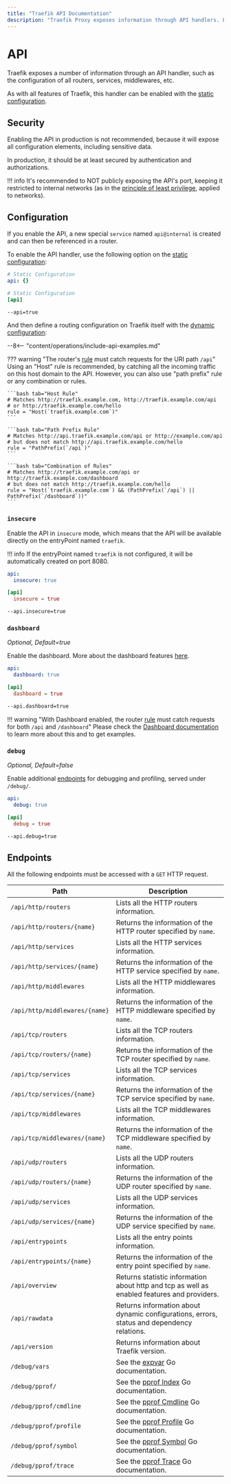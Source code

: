 ```yaml
---
title: "Traefik API Documentation"
description: "Traefik Proxy exposes information through API handlers. Learn about the security, configuration, and endpoints of APIs. Read the technical documentation."
---
```


# API

Traefik exposes a number of information through an API handler, such as the configuration of all routers, services, middlewares, etc.

As with all features of Traefik, this handler can be enabled with the [static configuration](../getting-started/configuration-overview.md#the-static-configuration).

## Security

Enabling the API in production is not recommended, because it will expose all configuration elements,
including sensitive data.

In production, it should be at least secured by authentication and authorizations.

!!! info
    It's recommended to NOT publicly exposing the API's port, keeping it restricted to internal networks
    (as in the [principle of least privilege](https://en.wikipedia.org/wiki/Principle_of_least_privilege), applied to  networks).

## Configuration

If you enable the API, a new special `service` named `api@internal` is created and can then be referenced in a router.

To enable the API handler, use the following option on the
[static configuration](../getting-started/configuration-overview.md#the-static-configuration):

```yaml tab="File (YAML)"
# Static Configuration
api: {}
```

```toml tab="File (TOML)"
# Static Configuration
[api]
```

```bash tab="CLI"
--api=true
```

And then define a routing configuration on Traefik itself with the
[dynamic configuration](../getting-started/configuration-overview.md#the-dynamic-configuration):

--8<-- "content/operations/include-api-examples.md"

??? warning "The router's [rule](../../routing/routers#rule) must catch requests for the URI path `/api`"
    Using an "Host" rule is recommended, by catching all the incoming traffic on this host domain to the API.
    However, you can also use "path prefix" rule or any combination or rules.

    ```bash tab="Host Rule"
    # Matches http://traefik.example.com, http://traefik.example.com/api
    # or http://traefik.example.com/hello
    rule = "Host(`traefik.example.com`)"
    ```

    ```bash tab="Path Prefix Rule"
    # Matches http://api.traefik.example.com/api or http://example.com/api
    # but does not match http://api.traefik.example.com/hello
    rule = "PathPrefix(`/api`)"
    ```

    ```bash tab="Combination of Rules"
    # Matches http://traefik.example.com/api or http://traefik.example.com/dashboard
    # but does not match http://traefik.example.com/hello
    rule = "Host(`traefik.example.com`) && (PathPrefix(`/api`) || PathPrefix(`/dashboard`))"
    ```

### `insecure`

Enable the API in `insecure` mode, which means that the API will be available directly on the entryPoint named `traefik`.

!!! info
    If the entryPoint named `traefik` is not configured, it will be automatically created on port 8080.

```yaml tab="File (YAML)"
api:
  insecure: true
```

```toml tab="File (TOML)"
[api]
  insecure = true
```

```bash tab="CLI"
--api.insecure=true
```

### `dashboard`

_Optional, Default=true_

Enable the dashboard. More about the dashboard features [here](./dashboard.md).

```yaml tab="File (YAML)"
api:
  dashboard: true
```

```toml tab="File (TOML)"
[api]
  dashboard = true
```

```bash tab="CLI"
--api.dashboard=true
```

!!! warning "With Dashboard enabled, the router [rule](../../routing/routers#rule) must catch requests for both `/api` and `/dashboard`"
    Please check the [Dashboard documentation](./dashboard.md#dashboard-router-rule) to learn more about this and to get examples.

### `debug`

_Optional, Default=false_

Enable additional [endpoints](./api.md#endpoints) for debugging and profiling, served under `/debug/`.

```yaml tab="File (YAML)"
api:
  debug: true
```

```toml tab="File (TOML)"
[api]
  debug = true
```

```bash tab="CLI"
--api.debug=true
```

## Endpoints

All the following endpoints must be accessed with a `GET` HTTP request.

| Path                           | Description                                                                                 |
|--------------------------------|---------------------------------------------------------------------------------------------|
| `/api/http/routers`            | Lists all the HTTP routers information.                                                     |
| `/api/http/routers/{name}`     | Returns the information of the HTTP router specified by `name`.                             |
| `/api/http/services`           | Lists all the HTTP services information.                                                    |
| `/api/http/services/{name}`    | Returns the information of the HTTP service specified by `name`.                            |
| `/api/http/middlewares`        | Lists all the HTTP middlewares information.                                                 |
| `/api/http/middlewares/{name}` | Returns the information of the HTTP middleware specified by `name`.                         |
| `/api/tcp/routers`             | Lists all the TCP routers information.                                                      |
| `/api/tcp/routers/{name}`      | Returns the information of the TCP router specified by `name`.                              |
| `/api/tcp/services`            | Lists all the TCP services information.                                                     |
| `/api/tcp/services/{name}`     | Returns the information of the TCP service specified by `name`.                             |
| `/api/tcp/middlewares`         | Lists all the TCP middlewares information.                                                  |
| `/api/tcp/middlewares/{name}`  | Returns the information of the TCP middleware specified by `name`.                          |
| `/api/udp/routers`             | Lists all the UDP routers information.                                                      |
| `/api/udp/routers/{name}`      | Returns the information of the UDP router specified by `name`.                              |
| `/api/udp/services`            | Lists all the UDP services information.                                                     |
| `/api/udp/services/{name}`     | Returns the information of the UDP service specified by `name`.                             |
| `/api/entrypoints`             | Lists all the entry points information.                                                     |
| `/api/entrypoints/{name}`      | Returns the information of the entry point specified by `name`.                             |
| `/api/overview`                | Returns statistic information about http and tcp as well as enabled features and providers. |
| `/api/rawdata`                 | Returns information about dynamic configurations, errors, status and dependency relations.  |
| `/api/version`                 | Returns information about Traefik version.                                                  |
| `/debug/vars`                  | See the [expvar](https://golang.org/pkg/expvar/) Go documentation.                          |
| `/debug/pprof/`                | See the [pprof Index](https://golang.org/pkg/net/http/pprof/#Index) Go documentation.       |
| `/debug/pprof/cmdline`         | See the [pprof Cmdline](https://golang.org/pkg/net/http/pprof/#Cmdline) Go documentation.   |
| `/debug/pprof/profile`         | See the [pprof Profile](https://golang.org/pkg/net/http/pprof/#Profile) Go documentation.   |
| `/debug/pprof/symbol`          | See the [pprof Symbol](https://golang.org/pkg/net/http/pprof/#Symbol) Go documentation.     |
| `/debug/pprof/trace`           | See the [pprof Trace](https://golang.org/pkg/net/http/pprof/#Trace) Go documentation.       |
